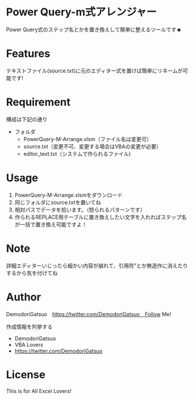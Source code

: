 # Power Query-m式アレンジャー
Power Query式のステップ名とかを置き換えして簡単に整えるツールです☻

# Features

テキストファイル(source.txt)に元のエディター式を置けば簡単にリネームが可能です!

# Requirement

構成は下記の通り
- フォルダ
  - PowerQuery-M-Arrange.xlsm（ファイル名は変更可）
  - source.txt（変更不可、変更する場合はVBAの変更が必要）
  - editor_text.txt（システムで作られるファイル)

# Usage
  1. PowerQuery-M-Arrange.xlsmをダウンロード
  2. 同じフォルダにsource.txtを置いてね
  3. 相対パスでデータを拾います。（怒られるパターンです）
  4. 作られるREPLACE用テーブルに置き換えしたい文字を入れればステップ名が一括で置き換え可能ですよ！

# Note

詳細エディターいじったら細かい内容が崩れて、引用符"とか無造作に消えたりするから気を付けてね

# Author
DemodoriGatsuo　https://twitter.com/DemodoriGatsuo　Follow Me!

作成情報を列挙する

* DemodoriGatsuo
* VBA Lovers
* https://twitter.com/DemodoriGatsuo

# License
This is for All Excel Lovers!
